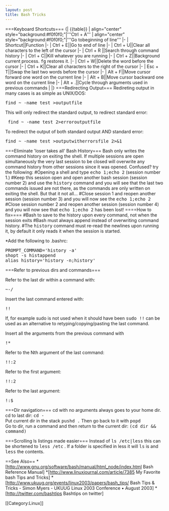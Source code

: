 ```yaml
---
layout: post 
title: Bash Tricks
---
```


===Keyboard Shortcuts===
{| {{table}}
| align="center" style="background:#f0f0f0;"|'''Ctrl + A'''
| align="center" style="background:#f0f0f0;"|'''Go tobeginning of line'''
|-
| Shortcut||Function
|-
| Ctrl + E||Go to end of line
|-
| Ctrl + U||Clear all characters to the left of the cursor
|-
| Ctrl + R ||Search through command history
|-
| Ctrl + C||Kill whatever you are running
|-
| Ctrl + Z||Background current process. <tt>fg</tt> restores it.
|-
| Ctrl + W||Delete the word before the cursor
|-
| Ctrl + K||Clear all characters to the right of the cursor
|-
| Esc + T||Swap the last two words before the cursor
|-
| Alt + F||Move cursor forward one word on the current line
|-
| Alt + B||Move cursor backward one word on the current line
|-
| Alt + .||Cycle through arguments used in previous commands
| 
|}
===Redirecting Output===
Redireting output in many cases is as simple as UNIX/DOS:
<pre>find ~ -name test >outputfile</pre>
This will only redirect the standard output, to redirect standard error:
<pre> find ~ -name test 2>erroroutputfile</pre>
To redirect the output of both standard output AND standard error:
<pre>find ~ -name test >outputwitherrorsfile 2>&1</pre>

===Eliminate 'loser takes all' Bash History===
Bash only writes the command history on exiting the shell. If multiple sessions are open simultaneously the very last session to be closed will overwrite any command history from other sessions since it was opened. Confused? try the following:
#Opening a shell and type <tt>echo 1;echo 2</tt> (session number 1.)
#Keep this session open and open another bash session (session number 2) and use the <tt>history</tt> command and you will see that the last two commands issued are not there, as the commands are only written on exiting the shell. But that it not all...
#Close session 1 and reopen another session (session number 3) and you will now see the <tt>echo 1;echo 2</tt>
#Close session number 2 and reopen another session (session number 4) and you will now see that <tt>echo 1;echo 2</tt> has been lost!
====How to fix====
#Bash to save to the history upon every command, not when the session exits
#Bash must always append instead of overwriting command history.
#The <tt>history</tt> command must re-read the newlines upon running it, by default it only reads it when the session is started.


*Add the following to .bashrc:
<pre>
PROMPT_COMMAND='history -a'
shopt -s histappend
alias history='history -n;history'
</pre>

===Refer to previous dirs and commands===

Refer to the last dir within a command with: <pre>~-/</pre>
Insert the last command entered with: <pre>!!</pre> If, for example sudo is not used when it should have been <tt>sudo !!</tt> can be used as an alternative to retyping/copying/pasting the last command.
<p>Insert all the arguments from the previous command with <pre>!*</pre></p>
Refer to the Nth argument of the last command:<pre>!!:2</pre>
Refer to the first argument:<pre>!!:2</pre>
Refer to the last argument:<pre>!:$</pre>

===Dir navigation===
cd with no arguments always goes to your home dir.<br>
cd to last dir: <tt>cd -</tt><br>
Put current dir in the stack <tt>pushd .</tt>      Then go back to it with <tt>popd</tt><br>
Go to dir, run a command and then return to the current dir: <tt>(cd dir && command)</tt>

===Scrolling ls listings made easier===
Instead of  <tt>ls /etc|less</tt>  this can be shortened to  <tt>less /etc</tt>  . If a folder is specified in less it will <tt>ls</tt> is and <tt>less</tt> the contents.

==See Also==
*[http://www.gnu.org/software/bash/manual/html_node/index.html Bash Reference Manual]
*[http://www.linuxjournal.com/article/7385 My Favorite bash Tips and Tricks]
*[http://www.ukuug.org/events/linux2003/papers/bash_tips/ Bash Tips & Tricks  - Simon Myers - UKUUG Linux 2003 Conference • August 2003]
*[http://twitter.com/bashtips Bashtips on twitter]

[[Category:Linux]]

